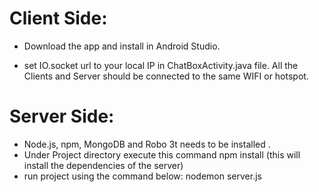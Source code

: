 # Client Side:

- Download the app and install in Android Studio.

- set IO.socket url to your local IP in ChatBoxActivity.java file. All the Clients and Server should be connected to the same WIFI or hotspot.

# Server Side:

- Node.js, npm, MongoDB and Robo 3t needs to be installed .
- Under Project directory execute this command
npm install (this will install the dependencies of the server)
- run project using the command below:
  nodemon server.js
